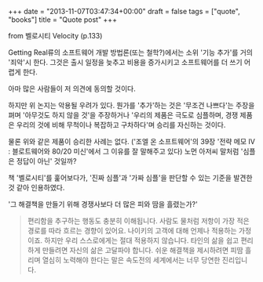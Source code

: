 +++
date = "2013-11-07T03:47:34+00:00"
draft = false
tags = ["quote", "books"]
title = "Quote post"
+++
<p>from 벨로시티 Velocity (p.133)</p>
<p>Getting Real류의 소프트웨어 개발 방법론(또는 철학?)에서는 소위 '기능 추가'를 거의 '죄악'시 한다. 그것은 출시 일정을 늦추고 비용을 증가시키고 소프트웨어를 더 쓰기 어렵게 한다.</p>
<p>아마 많은 사람들이 저 의견에 동의할 것이다.</p>
<p>하지만 위 논지는 악용될 우려가 있다. 뭔가를 '추가'하는 것은 '무조건 나쁘다'는 주장을 펴며 '아무것도 하지 않을 것'을 주장하거나 '우리의 제품은 극도로 심플하며, 경쟁 제품은 우리의 것에 비해 무척이나 복잡하고 구차하다'며 승리를 자신하는 것이다.</p>
<p>물론 위와 같은 제품이 승리한 사례는 없다. ('조엘 온 소프트웨어'의 39장 '<span>전략 메모 IV : 블로트웨어와 80/20 미신'에서 그 이유를 잘 말해주고 있다) 노먼 아저씨 말처럼 '심플은 정답이 아닌' 것일까?</span></p>
<p><span>책 '벨로시티'를 훑어보다가, '진짜 심플'과 '가짜 심플'을 판단할 수 있는 기준을 발견한 것 같아 인용하였다.</span></p>
<p><span>'그 해결책을 만들기 위해 경쟁사보다 더 많은 피와 땀을 흘렸는가?'</span></p>

> 편리함을 추구하는 행동도 충분히 이해됩니다. 사람도 물처럼 저항이 가장 적은 경로를 따라 흐르는 경향이 있어요. 나이키의 고객에 대해 언제나 적용하는 가정이죠. 하지만 우리 스스로에게는 절대 적용하지 않습니다. 타인의 삶을 쉽고 편리하게 만들려면 자신의 삶은 고달파야 합니다. 쉬운 해결책을 제시하려면 피땀 흘리며 열심히 노력해야 한다는 말은 속도전의 세계에서는 너무 당연한 진리입니다.